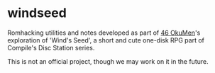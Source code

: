 # windseed
Romhacking utilities and notes developed as part of [46 OkuMen](http://46okumen.com/)'s exploration of 'Wind's Seed', a short and cute one-disk RPG part of Compile's Disc Station series.

This is not an official project, though we may work on it in the future.